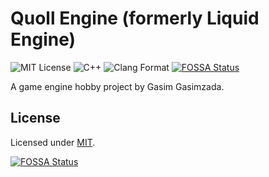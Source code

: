 # Quoll Engine (formerly Liquid Engine)

![MIT License](https://img.shields.io/badge/license-MIT-blue.svg?style=flat) ![C++](https://img.shields.io/badge/language-C++-orange.svg?style=flat) ![Clang Format](https://img.shields.io/badge/formatter-Clang--Format-red.svg?style=flat)
[![FOSSA Status](https://app.fossa.com/api/projects/git%2Bgithub.com%2FQuollEngine%2FQuollEngine.svg?type=shield)](https://app.fossa.com/projects/git%2Bgithub.com%2FQuollEngine%2FQuollEngine?ref=badge_shield)

A game engine hobby project by Gasim Gasimzada.

## License

Licensed under [MIT](./LICENSE).


[![FOSSA Status](https://app.fossa.com/api/projects/git%2Bgithub.com%2FQuollEngine%2FQuollEngine.svg?type=large)](https://app.fossa.com/projects/git%2Bgithub.com%2FQuollEngine%2FQuollEngine?ref=badge_large)